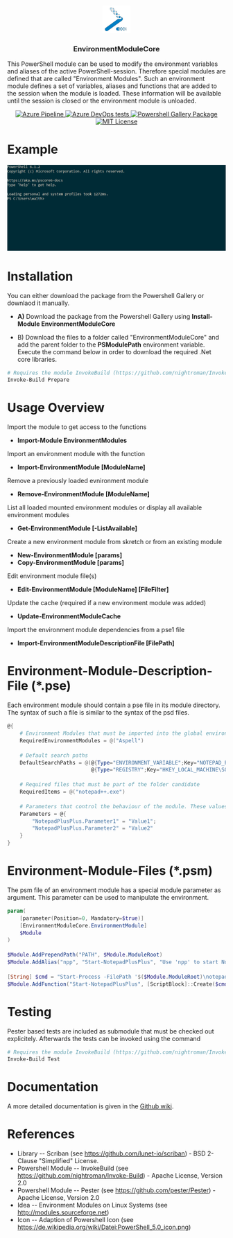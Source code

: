 <p align="center">
  <img src="https://github.com/MarcusWalther/EnvironmentModuleCoreSrc/blob/master/Icon.png?raw=true" height="64">
  <h3 align="center">EnvironmentModuleCore</h3>
  <p align="left">This PowerShell module can be used to modify the environment variables and aliases of the active PowerShell-session. Therefore special modules are defined that are called "Environment Modules". Such an environment module defines a set of variables, aliases and functions that are added to the session when the module is loaded. These information will be available until the session is closed or the environment module is unloaded.<p>
  <p align="center">
    <a href="">
      <img src="https://dev.azure.com/MarcusWalther/EnvironmentModuleCore/_apis/build/status/Master.EnvironmentModuleCore?branchName=master" alt="Azure Pipeline">
    </a>
    <a href="">
      <img alt="Azure DevOps tests" src="https://img.shields.io/azure-devops/tests/MarcusWalther/EnvironmentModuleCore/7">
    </a>
    <a href="https://www.powershellgallery.com/packages/EnvironmentModuleCore">
      <img src="https://img.shields.io/powershellgallery/vpre/EnvironmentModuleCore.svg" alt="Powershell Gallery Package">
    </a>
    <a href="https://github.com/MarcusWalther/EnvironmentModuleCore/blob/master/LICENSE.md">
      <img src="https://img.shields.io/badge/License-MIT-yellow.svg" alt="MIT License">
    </a>
</p>

# Example

<p align="center">
<img src="https://github.com/MarcusWalther/EnvironmentModuleCore/blob/master/Samples/PythonScreen.gif">
</p>

# Installation

You can either download the package from the Powershell Gallery or downlaod it manually.
* **A)** Download the package from the Powershell Gallery using **Install-Module EnvironmentModuleCore**

* B) Download the files to a folder called "EnvironmentModuleCore" and add the parent folder to the **PSModulePath** environment variable. Execute the command below in order to download the required .Net core libraries.
```powershell
# Requires the module InvokeBuild (https://github.com/nightroman/Invoke-Build)
Invoke-Build Prepare
```

# Usage Overview

Import the module to get access to the functions
- **Import-Module EnvironmentModules**

Import an environment module with the function
- **Import-EnvironmentModule [ModuleName]**

Remove a previously loaded evnironment module
- **Remove-EnvironmentModule [ModuleName]**

List all loaded mounted environment modules or display all available environment modules
- **Get-EnvironmentModule [-ListAvailable]**

Create a new environment module from skretch or from an existing module
- **New-EnvironmentModule [params]**
- **Copy-EnvironmentModule [params]**

Edit environment module file(s)
- **Edit-EnvironmentModule [ModuleName] [FileFilter]**

Update the cache (required if a new environment module was added)
- **Update-EnvironmentModuleCache**

Import the environment module dependencies from a pse1 file
- **Import-EnvironmentModuleDescriptionFile [FilePath]**

# Environment-Module-Description-File (*.pse)

Each environment module should contain a pse file in its module directory. The syntax of such a file is similar to the syntax of the psd files.

```powershell
@{
    # Environment Modules that must be imported into the global environment prior importing this module
    RequiredEnvironmentModules = @("Aspell")

    # Default search paths
    DefaultSearchPaths = @(@{Type="ENVIRONMENT_VARIABLE";Key="NOTEPAD_PLUS_PLUS_ROOT"}, "C:\Program Files (x86)\Notepad++",
                           @{Type="REGISTRY";Key="HKEY_LOCAL_MACHINE\SOFTWARE\WOW6432Node\Microsoft\Windows\CurrentVersion\Uninstall\Notepad++\DisplayIcon"})

    # Required files that must be part of the folder candidate
    RequiredItems = @("notepad++.exe")

    # Parameters that control the behaviour of the module. These values can be overwritten by other modules or the user
    Parameters = @{
        "NotepadPlusPlus.Parameter1" = "Value1";
        "NotepadPlusPlus.Parameter2" = "Value2"
    }
}
```

# Environment-Module-Files (*.psm)

The psm file of an environment module has a special module parameter as argument. This parameter can be used to manipulate the environment.

```powershell
param(
    [parameter(Position=0, Mandatory=$true)]
    [EnvironmentModuleCore.EnvironmentModule]
    $Module
)

$Module.AddPrependPath("PATH", $Module.ModuleRoot)
$Module.AddAlias("npp", "Start-NotepadPlusPlus", "Use 'npp' to start NotepadPlusPlus")

[String] $cmd = "Start-Process -FilePath '$($Module.ModuleRoot)\notepad++.exe' @args"
$Module.AddFunction("Start-NotepadPlusPlus", [ScriptBlock]::Create($cmd))
```

# Testing 

Pester based tests are included as submodule that must be checked out explicitely. Afterwards the tests can be invoked using the command 

```powershell
# Requires the module InvokeBuild (https://github.com/nightroman/Invoke-Build)
Invoke-Build Test
```

# Documentation

A more detailed documentation is given in the [Github wiki](https://github.com/MarcusWalther/EnvironmentModuleCore/wiki).

# References

* Library -- Scriban (see https://github.com/lunet-io/scriban) - BSD 2-Clause "Simplified" License.
* Powershell Module -- InvokeBuild (see https://github.com/nightroman/Invoke-Build) - Apache License, Version 2.0
* Powershell Module -- Pester (see https://github.com/pester/Pester) - Apache License, Version 2.0
* Idea -- Environment Modules on Linux Systems (see http://modules.sourceforge.net)
* Icon -- Adaption of Powershell Icon (see https://de.wikipedia.org/wiki/Datei:PowerShell_5.0_icon.png)
